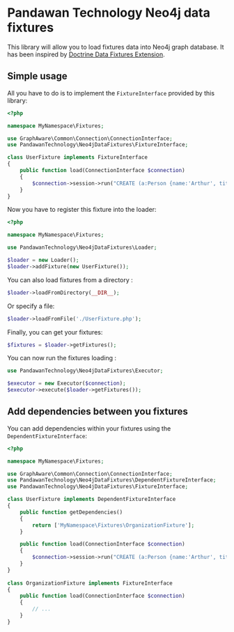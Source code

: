 # Pandawan Technology Neo4j data fixtures
This library will allow you to load fixtures data into Neo4j graph database.
It has been inspired by [Doctrine Data Fixtures Extension](https://github.com/doctrine/data-fixtures).

## Simple usage
All you have to do is to implement the `FixtureInterface` provided by this library:
```php
<?php

namespace MyNamespace\Fixtures;

use GraphAware\Common\Connection\ConnectionInterface;
use PandawanTechnology\Neo4jDataFixtures\FixtureInterface;

class UserFixture implements FixtureInterface
{
    public function load(ConnectionInterface $connection)
    {
        $connection->session->run("CREATE (a:Person {name:'Arthur', title:'King'})");
    }
} 
```

Now you have to register this fixture into the loader:
```php
<?php

namespace MyNamespace\Fixtures;

use PandawanTechnology\Neo4jDataFixtures\Loader;

$loader = new Loader();
$loader->addFixture(new UserFixture());
```

You can also load fixtures from a directory :
```php
$loader->loadFromDirectory(__DIR__);
```

Or specify a file:
```php
$loader->loadFromFile('./UserFixture.php');
```

Finally, you can get your fixtures:
```php
$fixtures = $loader->getFixtures();
```

You can now run the fixtures loading :
```php
use PandawanTechnology\Neo4jDataFixtures\Executor;

$executor = new Executor($connection);
$executor->execute($loader->getFixtures());
```

## Add dependencies between you fixtures
You can add dependencies within your fixtures using the `DependentFixtureInterface`:
```php
<?php

namespace MyNamespace\Fixtures;

use GraphAware\Common\Connection\ConnectionInterface;
use PandawanTechnology\Neo4jDataFixtures\DependentFixtureInterface;
use PandawanTechnology\Neo4jDataFixtures\FixtureInterface;

class UserFixture implements DependentFixtureInterface
{
    public function getDependencies()
    {
        return ['MyNamespace\Fixtures\OrganizationFixture'];
    }

    public function load(ConnectionInterface $connection)
    {
        $connection->session->run("CREATE (a:Person {name:'Arthur', title:'King'})");
    }
}
 
class OrganizationFixture implements FixtureInterface
{
    public function load(ConnectionInterface $connection)
    {
        // ...
    }
}
```
